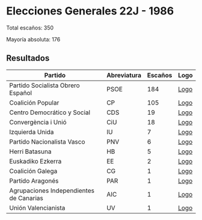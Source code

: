# Elecciones Generales 22J - 1986

Total escaños: 350

Mayoría absoluta: 176

## Resultados

| Partido | Abreviatura | Escaños | Logo |
| - | - | - | - |
| Partido Socialista Obrero Español | PSOE | 184 | [Logo](https://github.com/playzzz/Pactos/blob/master/Logos/PSOE.jpg?raw=true)
| Coalición Popular | CP | 105 | [Logo](https://github.com/playzzz/Pactos/blob/master/Logos/AP.jpg?raw=true)
| Centro Democrático y Social | CDS | 19 | [Logo](https://github.com/playzzz/Pactos/blob/master/Logos/CDS.jpg?raw=true)
| Convergència i Unió | CiU | 18 | [Logo](https://github.com/playzzz/Pactos/blob/master/Logos/CIU.jpg?raw=true)
| Izquierda Unida | IU | 7 | [Logo](https://github.com/playzzz/Pactos/blob/master/Logos/IU.jpg?raw=true)
| Partido Nacionalista Vasco | PNV | 6 | [Logo](https://github.com/playzzz/Pactos/blob/master/Logos/PNV.jpg?raw=true)
| Herri Batasuna | HB | 5 | [Logo](https://github.com/playzzz/Pactos/blob/master/Logos/HB.jpg?raw=true)
| Euskadiko Ezkerra | EE | 2 | [Logo](https://github.com/playzzz/Pactos/blob/master/Logos/EE.jpg?raw=true)
| Coalición Galega | CG | 1 | [Logo](https://github.com/playzzz/Pactos/blob/master/Logos/CG.jpg?raw=true)
| Partido Aragonés | PAR | 1 | [Logo](https://github.com/playzzz/Pactos/blob/master/Logos/PAR.jpg?raw=true)
| Agrupaciones Independientes de Canarias | AIC | 1 | [Logo](https://github.com/playzzz/Pactos/blob/master/Logos/AIC.jpg?raw=true)
| Unión Valencianista | UV | 1 | [Logo](https://github.com/playzzz/Pactos/blob/master/Logos/UV.jpg?raw=true)
